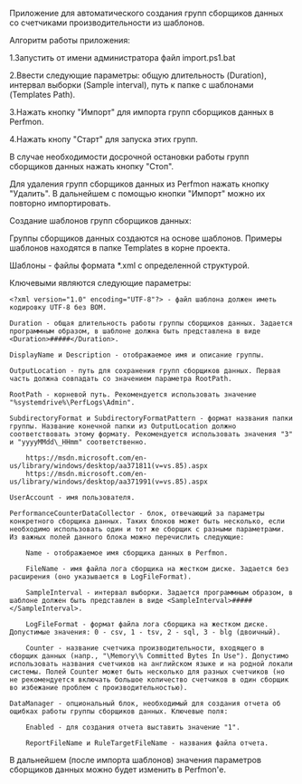 Приложение для автоматического создания групп сборщиков данных со счетчиками производительности из шаблонов.


Алгоритм работы приложения:


1.Запустить от имени администратора файл import.ps1.bat

2.Ввести следующие параметры: общую длительность (Duration), интервал выборки (Sample interval), путь к папке с шаблонами (Templates Path).

3.Нажать кнопку "Импорт" для импорта групп сборщиков данных в Perfmon.

4.Нажать кнопу "Старт" для запуска этих групп.

В случае необходимости досрочной остановки работы групп сборщиков данных нажать кнопку "Стоп".

Для удаления групп сборщиков данных из Perfmon нажать кнопку "Удалить". В дальнейшем с помощью кнопки "Импорт" можно их повторно импортировать.



Создание шаблонов групп сборщиков данных:


Группы сборщиков данных создаются на основе шаблонов. Примеры шаблонов находятся в папке Templates в корне проекта.

Шаблоны - файлы формата *.xml с определенной структурой. 

Ключевыми являются следующие параметры:

	<?xml version="1.0" encoding="UTF-8"?> - файл шаблона должен иметь кодировку UTF-8 без BOM.

	Duration - общая длительность работы группы сборщиков данных. Задается программным образом, в шаблоне должна быть представлена в виде <Duration>#####</Duration>.

	DisplayName и Description - отображаемое имя и описание группы.

	OutputLocation - путь для сохранения групп сборщиков данных. Первая часть должна совпадать со значением параметра RootPath.

	RootPath - корневой путь. Рекомендуется использовать значение "%systemdrive%\PerfLogs\Admin".

	SubdirectoryFormat и SubdirectoryFormatPattern - формат названия папки группы. Название конечной папки из OutputLocation должно соответствовать этому формату. Рекомендуется использовать значения "3" и "yyyyMMdd\_HHmm" соответственно.

		https://msdn.microsoft.com/en-us/library/windows/desktop/aa371811(v=vs.85).aspx
		https://msdn.microsoft.com/en-us/library/windows/desktop/aa371991(v=vs.85).aspx

	UserAccount - имя пользователя.
		
	PerformanceCounterDataCollector - блок, отвечающий за параметры конкретного сборщика данных. Таких блоков может быть несколько, если необходимо использовать один и тот же сборщик с разными параметрами. Из важных полей данного блока можно перечислить следующие:

		Name - отображаемое имя сборщика данных в Perfmon.
		
		FileName - имя файла лога сборщика на жестком диске. Задается без расширения (оно указывается в LogFileFormat).
		
		SampleInterval - интервал выборки. Задается программным образом, в шаблоне должен быть представлен в виде <SampleInterval>#####</SampleInterval>.
		
		LogFileFormat - формат файла лога сборщика на жестком диске. Допустимые значения: 0 - csv, 1 - tsv, 2 - sql, 3 - blg (двоичный).
		
		Counter - название счетчика производительности, входящего в сборщик данных (напр., "\Memory\% Committed Bytes In Use"). Допустимо использовать названия счетчиков на английском языке и на родной локали системы. Полей Counter может быть несколько для разных счетчиков (но не рекомендуется включать большое количество счетчиков в один сборщик во избежание проблем с производительностью).

	DataManager - опциональный блок, необходимый для создания отчета об ощибках работы группы сборщиков данных. Ключевые поля:

		Enabled - для создания отчета выставить значение "1".
		
		ReportFileName и RuleTargetFileName - названия файла отчета.

В дальнейшем (после импорта шаблонов) значения параметров сборщиков данных можно будет изменить в Perfmon'е.

	






